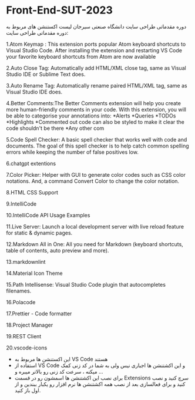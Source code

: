 # Front-End-SUT-2023
دوره مقدماتی طراحی سایت دانشگاه صنعتی سیرجان
لیست اکستنشن های مربوط به دوره مقدماتی طراحی سایت:

1.Atom Keymap : This extension ports popular Atom keyboard shortcuts to Visual Studio Code. After installing the extension and restarting VS Code your favorite keyboard shortcuts from Atom are now available

2.Auto Close Tag: Automatically add HTML/XML close tag, same as Visual Studio IDE or Sublime Text does.

3.Auto Rename Tag: Automatically rename paired HTML/XML tag, same as Visual Studio IDE does.

4.Better Comments:The Better Comments extension will help you create more human-friendly comments in your code.
  With this extension, you will be able to categorise your annotations into:
    *Alerts
    *Queries
    *TODOs
    *Highlights
    *Commented out code can also be styled to make it clear the code shouldn't be there
    *Any other com

5.Code Spell Checker: A basic spell checker that works well with code and documents.
The goal of this spell checker is to help catch common spelling errors while keeping the number of false positives low.

6.chatgpt extentions

7.Color Picker: Helper with GUI to generate color codes such as CSS color notations.
And, a command Convert Color to change the color notation.

8.HTML CSS Support

9.IntelliCode

10.IntelliCode API Usage Examples

11.Live Server: Launch a local development server with live reload feature for static & dynamic pages.

12.Markdown All in One: All you need for Markdown (keyboard shortcuts, table of contents, auto preview and more).

13.markdownlint

14.Material Icon Theme

15.Path Intellisense: Visual Studio Code plugin that autocompletes filenames.

16.Polacode

17.Prettier - Code formatter

18.Project Manager

19.REST Client

20.vscode-icons

* این اکستنشن ها مربوط به VS Code هستند
* استفاده از VS Code و این اکشتنشن ها اجباری نیس ولی به شما در کد زنی کمک میکنه ، سرعت کد زنی رو بالاتر میبره و ...
* برای نصب این اکشتنشن ها اسمشون رو در قسمت Extensions سرچ کنید و نصب کنید و برای فعالسازی بعد از نصب همه اکشتنشن ها نرم افزار رو یکبار ببندین و از اول باز کنید.
